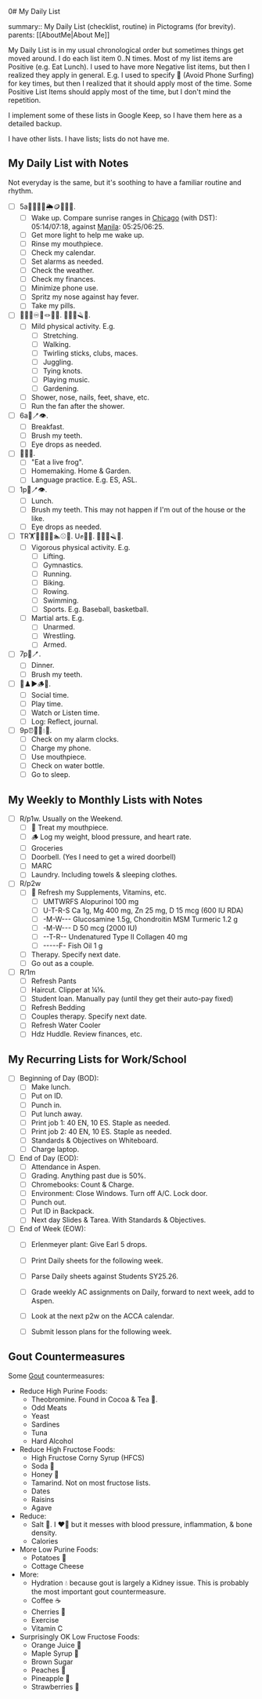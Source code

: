  0# My Daily List

summary:: My Daily List (checklist, routine) in Pictograms (for brevity).
parents: [[AboutMe|About Me]]

My Daily List is in my usual chronological order but sometimes things get moved around. I do each list item 0..N times. Most of my list items are Positive (e.g. Eat Lunch). I used to have more Negative list items, but then I realized they apply in general. E.g. I used to specify 📵 (Avoid Phone Surfing) for key times, but then I realized that it should apply most of the time. Some Positive List Items should apply most of the time, but I don't mind the repetition.

I implement some of these lists in Google Keep, so I have them here as a detailed backup.

I have other lists. I have lists; lists do not have me.

## My Daily List with Notes

Not everyday is the same, but it's soothing to have a familiar routine and rhythm. 
- [ ] 5a🔆🦷📆⏰🌦️🪙📵👃💊.
    - [ ] Wake up. Compare sunrise ranges in [Chicago](https://www.timeanddate.com/sun/usa/chicago) (with DST): 05:14/07:18, against [Manila](https://www.timeanddate.com/sun/philippines/manila): 05:25/06:25.
    - [ ] Get more light to help me wake up.
    - [ ] Rinse my mouthpiece.
    - [ ] Check my calendar.
    - [ ] Set alarms as needed.
    - [ ] Check the weather.
    - [ ] Check my finances.
    - [ ] Minimize phone use.
    - [ ] Spritz my nose against hay fever.
    - [ ] Take my pills.
- [ ] 🖖🚶🏽♾️🤹🪢🎵🌱. 🚿👃👣🪒💨.
    - [ ] Mild physical activity. E.g.
        - [ ] Stretching.
        - [ ] Walking.
        - [ ] Twirling sticks, clubs, maces.
        - [ ] Juggling.
        - [ ] Tying knots.
        - [ ] Playing music.
        - [ ] Gardening.
    - [ ] Shower, nose, nails, feet, shave, etc.
    - [ ] Run the fan after the shower.
- [ ] 6a🍴🪥👁️.
    - [ ] Breakfast.
    - [ ] Brush my teeth.
    - [ ] Eye drops as needed.
- [ ] 🐸🏡🤟.
    - [ ] "Eat a live frog".
    - [ ] Homemaking. Home & Garden.
    - [ ] Language practice. E.g. ES, ASL.
- [ ] 1p🍴🪥👁️.
    - [ ] Lunch.
    - [ ] Brush my teeth. This may not happen if I'm out of the house or the like.
    - [ ] Eye drops as needed.
- [ ] TR🏋️🤸🏃🚴🚣🏊⚾🏀. U✊🤼🤺. 🚿👃👣🪒💨.
    - [ ] Vigorous physical activity. E.g.
        - [ ] Lifting.
        - [ ] Gymnastics.
        - [ ] Running.
        - [ ] Biking.
        - [ ] Rowing.
        - [ ] Swimming.
        - [ ] Sports. E.g. Baseball, basketball.
  - [ ] Martial arts. E.g.
    - [ ] Unarmed.
    - [ ] Wrestling.
    - [ ] Armed.
- [ ] 7p🍴🪥.
    - [ ] Dinner.
    - [ ] Brush my teeth.
- [ ] 🤗♟️▶️🪵📝. 
    - [ ] Social time.
    - [ ] Play time.
    - [ ] Watch or Listen time.
    - [ ] Log: Reflect, journal.
- [ ] 9p⏰📶🦷💧😴.
    - [ ] Check on my alarm clocks.
    - [ ] Charge my phone.
    - [ ] Use mouthpiece.
    - [ ] Check on water bottle.
    - [ ] Go to sleep.

## My Weekly to Monthly Lists with Notes

- [ ] R/p1w. Usually on the Weekend.
    - [ ] 🦷 Treat my mouthpiece.
    - [ ] 🪵 Log my weight, blood pressure, and heart rate.
    - [ ] Groceries
    - [ ] Doorbell. (Yes I need to get a wired doorbell)
    - [ ] MARC
    - [ ] Laundry. Including towels & sleeping clothes.
- [ ] R/p2w
    - [ ] 💊 Refresh my Supplements, Vitamins, etc.
        - [ ] UMTWRFS Alopurinol 100 mg
        - [ ] U-T-R-S Ca 1g, Mg 400 mg, Zn 25 mg, D 15 mcg (600 IU RDA)
        - [ ] -M-W--- Glucosamine 1.5g, Chondroitin MSM Turmeric 1.2 g
        - [ ] -M-W--- D 50 mcg (2000 IU)
        - [ ] --T-R-- Undenatured Type II Collagen 40 mg
        - [ ] -----F- Fish Oil 1 g
    - [ ] Therapy. Specify next date.
    - [ ] Go out as a couple.
- [ ] R/1m
    - [ ] Refresh Pants
    - [ ] Haircut. Clipper at ¼⅛.
    - [ ] Student loan. Manually pay (until they get their auto-pay fixed)
    - [ ] Refresh Bedding
    - [ ] Couples therapy. Specify next date.
    - [ ] Refresh Water Cooler
    - [ ] Hdz Huddle. Review finances, etc.
## My Recurring Lists for Work/School

- [ ] Beginning of Day (BOD):
    - [ ] Make lunch.
    - [ ] Put on ID.
    - [ ] Punch in.
    - [ ] Put lunch away.
    - [ ] Print job 1: 40 EN, 10 ES. Staple as needed.
    - [ ] Print job 2: 40 EN, 10 ES. Staple as needed.
    - [ ] Standards & Objectives on Whiteboard.
    - [ ] Charge laptop.
- [ ] End of Day (EOD):
    - [ ] Attendance in Aspen.
    - [ ] Grading. Anything past due is 50%.
    - [ ] Chromebooks: Count & Charge.
    - [ ] Environment: Close Windows. Turn off A/C. Lock door. 
    - [ ] Punch out. 
    - [ ] Put ID in Backpack.
    - [ ] Next day Slides & Tarea. With Standards & Objectives.
- [ ] End of Week (EOW):
    - [ ] Erlenmeyer plant: Give Earl 5 drops.
    - [ ] Print Daily sheets for the following week.
    - [ ] Parse Daily sheets against Students SY25.26.
    - [ ] Grade weekly AC assignments on Daily, forward to next week, add to Aspen.
    - [ ] Look at the next p2w on the ACCA calendar.
    - [ ] Submit lesson plans for the following week.


## Gout Countermeasures

Some [Gout](https://en.wikipedia.org/wiki/Gout) countermeasures:
- Reduce High Purine Foods:
    - Theobromine. Found in Cocoa & Tea 🍵.
    - Odd Meats
    - Yeast
    - Sardines
    - Tuna
    - Hard Alcohol
- Reduce High Fructose Foods:
    - High Fructose Corny Syrup (HFCS)
    - Soda 🥤
    - Honey 🍯
    - Tamarind. Not on most fructose lists.
    - Dates
    - Raisins
    - Agave
- Reduce:
    - Salt 🧂. I ❤️🧂 but it messes with blood pressure, inflammation, & bone density.
    - Calories
- More Low Purine Foods:
  - Potatoes 🥔
  - Cottage Cheese
- More:
  - Hydration 💧 because gout is largely a Kidney issue. This is probably the most important gout countermeasure.
  - Coffee ☕
  - Cherries 🍒
  - Exercise
  - Vitamin C
- Surprisingly OK Low Fructose Foods:
  - Orange Juice 🍊
  - Maple Syrup 🍁
  - Brown Sugar
  - Peaches 🍑
  - Pineapple 🍍
  - Strawberries 🍓

